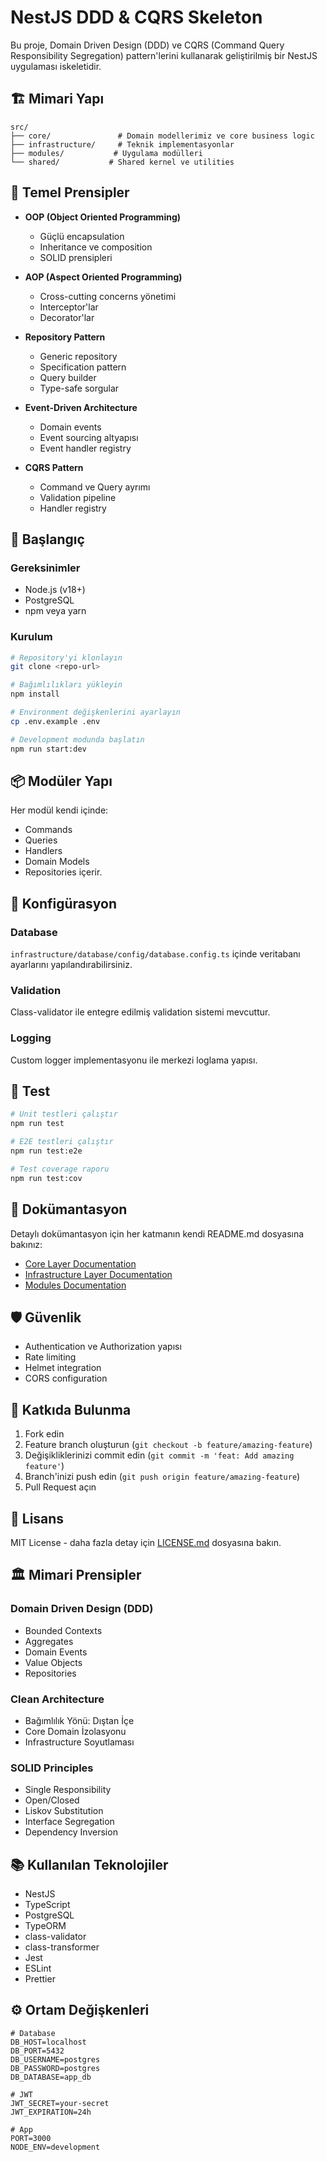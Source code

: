 # NestJS DDD & CQRS Skeleton

Bu proje, Domain Driven Design (DDD) ve CQRS (Command Query Responsibility Segregation) pattern'lerini kullanarak geliştirilmiş bir NestJS uygulaması iskeletidir.

## 🏗️ Mimari Yapı

```
src/
├── core/               # Domain modellerimiz ve core business logic
├── infrastructure/     # Teknik implementasyonlar
├── modules/           # Uygulama modülleri
└── shared/           # Shared kernel ve utilities
```

## 🎯 Temel Prensipler

- **OOP (Object Oriented Programming)**
    - Güçlü encapsulation
    - Inheritance ve composition
    - SOLID prensipleri

- **AOP (Aspect Oriented Programming)**
    - Cross-cutting concerns yönetimi
    - Interceptor'lar
    - Decorator'lar

- **Repository Pattern**
    - Generic repository
    - Specification pattern
    - Query builder
    - Type-safe sorgular

- **Event-Driven Architecture**
    - Domain events
    - Event sourcing altyapısı
    - Event handler registry

- **CQRS Pattern**
    - Command ve Query ayrımı
    - Validation pipeline
    - Handler registry

## 🚀 Başlangıç

### Gereksinimler
- Node.js (v18+)
- PostgreSQL
- npm veya yarn

### Kurulum
```bash
# Repository'yi klonlayın
git clone <repo-url>

# Bağımlılıkları yükleyin
npm install

# Environment değişkenlerini ayarlayın
cp .env.example .env

# Development modunda başlatın
npm run start:dev
```

## 📦 Modüler Yapı

Her modül kendi içinde:
- Commands
- Queries
- Handlers
- Domain Models
- Repositories
  içerir.

## 🔧 Konfigürasyon

### Database
`infrastructure/database/config/database.config.ts` içinde veritabanı ayarlarını yapılandırabilirsiniz.

### Validation
Class-validator ile entegre edilmiş validation sistemi mevcuttur.

### Logging
Custom logger implementasyonu ile merkezi loglama yapısı.

## 🧪 Test

```bash
# Unit testleri çalıştır
npm run test

# E2E testleri çalıştır
npm run test:e2e

# Test coverage raporu
npm run test:cov
```

## 📝 Dokümantasyon

Detaylı dokümantasyon için her katmanın kendi README.md dosyasına bakınız:

- [Core Layer Documentation](./src/core/README.md)
- [Infrastructure Layer Documentation](./src/infrastructure/README.md)
- [Modules Documentation](./src/modules/README.md)

## 🛡️ Güvenlik

- Authentication ve Authorization yapısı
- Rate limiting
- Helmet integration
- CORS configuration

## 🤝 Katkıda Bulunma

1. Fork edin
2. Feature branch oluşturun (`git checkout -b feature/amazing-feature`)
3. Değişikliklerinizi commit edin (`git commit -m 'feat: Add amazing feature'`)
4. Branch'inizi push edin (`git push origin feature/amazing-feature`)
5. Pull Request açın

## 📄 Lisans

MIT License - daha fazla detay için [LICENSE.md](LICENSE.md) dosyasına bakın.

## 🏛️ Mimari Prensipler

### Domain Driven Design (DDD)
- Bounded Contexts
- Aggregates
- Domain Events
- Value Objects
- Repositories

### Clean Architecture
- Bağımlılık Yönü: Dıştan İçe
- Core Domain İzolasyonu
- Infrastructure Soyutlaması

### SOLID Principles
- Single Responsibility
- Open/Closed
- Liskov Substitution
- Interface Segregation
- Dependency Inversion

## 📚 Kullanılan Teknolojiler

- NestJS
- TypeScript
- PostgreSQL
- TypeORM
- class-validator
- class-transformer
- Jest
- ESLint
- Prettier

## ⚙️ Ortam Değişkenleri

```env
# Database
DB_HOST=localhost
DB_PORT=5432
DB_USERNAME=postgres
DB_PASSWORD=postgres
DB_DATABASE=app_db

# JWT
JWT_SECRET=your-secret
JWT_EXPIRATION=24h

# App
PORT=3000
NODE_ENV=development
```